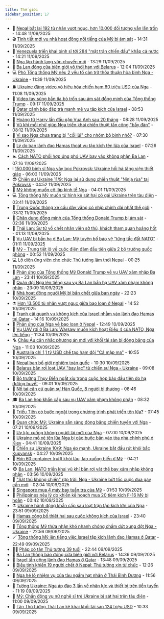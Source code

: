 ```yaml
---
title: Thế giới
sidebar_position: 17
---
```


<!-- dantri-the-gioi:START -->
- 🌋 [Nepal bắt lại 192 tù nhân vượt ngục, hơn 10.000 đối tượng vẫn lẩn trốn](https://dantri.com.vn/the-gioi/nepal-bat-lai-192-tu-nhan-vuot-nguc-hon-10000-doi-tuong-van-lan-tron-20250911213653445.htm) - 14:48 11/09/2025
- 🎬 [Tình tiết mới vụ nhà hoạt động nổi tiếng của Mỹ bị ám sát](https://dantri.com.vn/the-gioi/tinh-tiet-moi-vu-nha-hoat-dong-noi-tieng-cua-my-bi-am-sat-20250911212016641.htm) - 14:31 11/09/2025
- 🧰 [Venezuela triển khai binh sĩ tới 284 &quot;mặt trận chiến đấu&quot; khắp cả nước](https://dantri.com.vn/the-gioi/venezuela-trien-khai-binh-si-toi-284-mat-tran-chien-dau-khap-ca-nuoc-20250911211215371.htm) - 14:21 11/09/2025
- 🌋 [Nga lập hành lang vận chuyển mới](https://dantri.com.vn/the-gioi/nga-lap-hanh-lang-van-chuyen-moi-20250911200623636.htm) - 13:29 11/09/2025
- 🗽 [Ba Lan đóng cửa biên giới vô thời hạn với Belarus](https://dantri.com.vn/the-gioi/ba-lan-dong-cua-bien-gioi-vo-thoi-han-voi-belarus-20250911183837839.htm) - 12:04 11/09/2025
- 💻 [Phó Tổng thống Mỹ nêu 2 yếu tố cản trở thỏa thuận hòa bình Nga - Ukraine](https://dantri.com.vn/the-gioi/pho-tong-thong-my-neu-2-yeu-to-can-tro-thoa-thuan-hoa-binh-nga-ukraine-20250911180955343.htm) - 11:39 11/09/2025
- ⛽️ [Ukraine đăng video vô hiệu hóa chiến hạm 60 triệu USD của Nga](https://dantri.com.vn/the-gioi/ukraine-dang-video-vo-hieu-hoa-chien-ham-60-trieu-usd-cua-nga-20250911173250692.htm) - 11:08 11/09/2025
- 🤩 [Video tay súng bắn tỉa bỏ trốn sau ám sát đồng minh của Tổng thống Trump](https://dantri.com.vn/the-gioi/video-tay-sung-ban-tia-bo-tron-sau-am-sat-dong-minh-cua-tong-thong-trump-20250911154912396.htm) - 09:17 11/09/2025
- 🧐 [Qatar cảnh báo đáp trả mạnh mẽ vụ tập kích của Israel](https://dantri.com.vn/the-gioi/qatar-canh-bao-dap-tra-manh-me-vu-tap-kich-cua-israel-20250911093746436.htm) - 08:53 11/09/2025
- 🎊 [Hoàng tử Harry lần đầu gặp Vua Anh sau 20 tháng](https://dantri.com.vn/the-gioi/hoang-tu-harry-lan-dau-gap-vua-anh-sau-20-thang-20250911151811962.htm) - 08:28 11/09/2025
- 📝 [Vũ khí mồi nhử giúp Nga triển khai chiến thuật tấn công &quot;bầy đàn&quot;](https://dantri.com.vn/the-gioi/vu-khi-moi-nhu-giup-nga-trien-khai-chien-thuat-tan-cong-bay-dan-20250911143247886.htm) - 08:12 11/09/2025
- 🤡 [Vì sao Nga chưa trang bị &quot;cối lủi&quot; cho nhóm bộ binh nhỏ?](https://dantri.com.vn/the-gioi/vi-sao-nga-chua-trang-bi-coi-lui-cho-nhom-bo-binh-nho-20250909135547830.htm) - 07:30 11/09/2025
- 🥷 [Lý do ban lãnh đạo Hamas thoát vụ tập kích tên lửa của Israel](https://dantri.com.vn/the-gioi/ly-do-ban-lanh-dao-hamas-thoat-vu-tap-kich-ten-lua-cua-israel-20250911141149625.htm) - 07:26 11/09/2025
- 🏊 [Cách NATO phối hợp ứng phó UAV bay vào không phận Ba Lan](https://dantri.com.vn/the-gioi/cach-nato-phoi-hop-ung-pho-uav-bay-vao-khong-phan-ba-lan-20250911091357537.htm) - 07:16 11/09/2025
- 🕯 [150.000 binh sĩ Nga vây bọc Pokrovsk: Ukraine hối hả tăng viện thiết giáp](https://dantri.com.vn/the-gioi/150000-binh-si-nga-vay-boc-pokrovsk-ukraine-hoi-ha-tang-vien-thiet-giap-20250911114632221.htm) - 06:03 11/09/2025
- 😎 [Chiến sự Ukraine 11/9: Nga lại sử dụng chiến thuật &quot;Ninja rùa&quot; tại Pokrovsk](https://dantri.com.vn/the-gioi/chien-su-ukraine-119-nga-lai-su-dung-chien-thuat-ninja-rua-tai-pokrovsk-20250911113454629.htm) - 04:52 11/09/2025
- 🌈 [Mỹ không muốn cô lập kinh tế Nga](https://dantri.com.vn/the-gioi/my-khong-muon-co-lap-kinh-te-nga-20250911105322012.htm) - 04:01 11/09/2025
- 💻 [Tổng thống Mỹ muốn tử hình kẻ sát hại cô gái Ukraine trên tàu điện](https://dantri.com.vn/the-gioi/tong-thong-my-muon-tu-hinh-ke-sat-hai-co-gai-ukraine-tren-tau-dien-20250911100221453.htm) - 03:41 11/09/2025
- 🤖 [Trung Quốc thông xe cầu dây văng có nhịp chính dài nhất thế giới](https://dantri.com.vn/the-gioi/trung-quoc-thong-xe-cau-day-vang-co-nhip-chinh-dai-nhat-the-gioi-20250911094702020.htm) - 03:12 11/09/2025
- 🦏 [Chân dung đồng minh của Tổng thống Donald Trump bị ám sát](https://dantri.com.vn/the-gioi/chan-dung-dong-minh-cua-tong-thong-donald-trump-bi-am-sat-20250911092307082.htm) - 02:36 11/09/2025
- 🌁 [Thái Lan: Sư tử vồ chết nhân viên sở thú, khách tham quan hoảng hốt](https://dantri.com.vn/the-gioi/thai-lan-su-tu-vo-chet-nhan-vien-so-thu-khach-tham-quan-hoang-hot-20250911075911069.htm) - 01:13 11/09/2025
- 🐘 [Vụ UAV bị bắn hạ ở Ba Lan: Mỹ tuyên bố bảo vệ “từng tấc đất NATO”](https://dantri.com.vn/the-gioi/vu-uav-bi-ban-ha-o-ba-lan-my-tuyen-bo-bao-ve-tung-tac-dat-nato-20250911065830538.htm) - 01:11 11/09/2025
- 🥷 [Mỹ - Trung tiết lộ về cuộc điện đàm đầu tiên giữa 2 bộ trưởng quốc phòng](https://dantri.com.vn/the-gioi/my-trung-tiet-lo-ve-cuoc-dien-dam-dau-tien-giua-2-bo-truong-quoc-phong-20250911074605668.htm) - 00:52 11/09/2025
- 💻 [Lộ diện ứng viên cho chức Thủ tướng lâm thời Nepal](https://dantri.com.vn/the-gioi/lo-dien-ung-vien-cho-chuc-thu-tuong-lam-thoi-nepal-20250911072055501.htm) - 00:25 11/09/2025
- 🎡 [Phản ứng của Tổng thống Mỹ Donald Trump về vụ UAV xâm nhập Ba Lan](https://dantri.com.vn/the-gioi/phan-ung-cua-tong-thong-my-donald-trump-ve-vu-uav-xam-nhap-ba-lan-20250911061551110.htm) - 23:41 10/09/2025
- 🧰 [Quân đội Nga lên tiếng sau vụ Ba Lan bắn hạ UAV xâm phạm không phận](https://dantri.com.vn/the-gioi/quan-doi-nga-len-tieng-sau-vu-ba-lan-ban-ha-uav-xam-pham-khong-phan-20250911055750030.htm) - 23:09 10/09/2025
- 🥸 [Nhà hoạt động người Mỹ bị bắn chết giữa ban ngày](https://dantri.com.vn/the-gioi/nha-hoat-dong-nguoi-my-bi-ban-chet-giua-ban-ngay-20250911051725235.htm) - 22:23 10/09/2025
- ⚗️ [Hơn 13.500 tù nhân vượt ngục giữa bạo loạn ở Nepal](https://dantri.com.vn/the-gioi/hon-13500-tu-nhan-vuot-nguc-giua-bao-loan-o-nepal-20250910214533727.htm) - 14:52 10/09/2025
- 🌮 [Tranh cãi quanh vụ không kích của Israel nhằm vào lãnh đạo Hamas tại Qatar](https://dantri.com.vn/the-gioi/tranh-cai-quanh-vu-khong-kich-cua-israel-nham-vao-lanh-dao-hamas-tai-qatar-20250910184638623.htm) - 14:16 10/09/2025
- 🎃 [Phản ứng của Nga về bạo loạn ở Nepal](https://dantri.com.vn/the-gioi/phan-ung-cua-nga-ve-bao-loan-o-nepal-20250910183008278.htm) - 12:49 10/09/2025
- 💫 [Vụ UAV rơi ở Ba Lan: Warsaw muốn kích hoạt Điều 4 của NATO, Nga lên tiếng](https://dantri.com.vn/the-gioi/vu-uav-roi-o-ba-lan-warsaw-muon-kich-hoat-dieu-4-cua-nato-nga-len-tieng-20250910181044002.htm) - 11:34 10/09/2025
- 🪜 [Châu Âu cân nhắc phương án mới với khối tài sản bị đóng băng của Nga](https://dantri.com.vn/the-gioi/chau-au-can-nhac-phuong-an-moi-voi-khoi-tai-san-bi-dong-bang-cua-nga-20250910174205846.htm) - 11:03 10/09/2025
- 🌋 [Australia chi 1,1 tỷ USD chế tạo hạm đội &quot;Cá mập ma&quot;](https://dantri.com.vn/the-gioi/australia-chi-11-ty-usd-che-tao-ham-doi-ca-map-ma-20250910175025193.htm) - 10:55 10/09/2025
- 🦏 [Nepal ban bố giới nghiêm toàn quốc](https://dantri.com.vn/the-gioi/nepal-ban-bo-gioi-nghiem-toan-quoc-20250910164227127.htm) - 10:30 10/09/2025
- 👀 [Belarus bắn rơi loạt UAV &quot;bay lạc&quot; từ chiến sự Nga - Ukraine](https://dantri.com.vn/the-gioi/belarus-ban-roi-loat-uav-bay-lac-tu-chien-su-nga-ukraine-20250910160113406.htm) - 09:08 10/09/2025
- 🧰 [Bộ trưởng Thụy Điển ngất xỉu trong cuộc họp báo đầu tiên do hạ đường huyết](https://dantri.com.vn/the-gioi/bo-truong-thuy-dien-ngat-xiu-trong-cuoc-hop-bao-dau-tien-do-ha-duong-huyet-20250910155314666.htm) - 09:01 10/09/2025
- 🚀 [Nổ tại căn cứ quân sự Hàn Quốc, 8 người bị thương](https://dantri.com.vn/the-gioi/no-tai-can-cu-quan-su-han-quoc-8-nguoi-bi-thuong-20250910153546309.htm) - 08:46 10/09/2025
- 🎓 [Ba Lan họp khẩn cấp sau vụ UAV xâm phạm không phận](https://dantri.com.vn/the-gioi/ba-lan-hop-khan-cap-sau-vu-uav-xam-pham-khong-phan-20250910152011243.htm) - 08:32 10/09/2025
- 🥸 [Triều Tiên có bước ngoặt trong chương trình phát triển tên lửa?](https://dantri.com.vn/the-gioi/trieu-tien-co-buoc-ngoat-trong-chuong-trinh-phat-trien-ten-lua-20250910143002962.htm) - 07:45 10/09/2025
- 🦅 [Quan chức Mỹ: Ukraine sẵn sàng đóng băng chiến tuyến với Nga](https://dantri.com.vn/the-gioi/quan-chuc-my-ukraine-san-sang-dong-bang-chien-tuyen-voi-nga-20250910141955157.htm) - 07:21 10/09/2025
- 🤭 [Uy lực xuồng không người lái mới của Nga](https://dantri.com.vn/the-gioi/uy-luc-xuong-khong-nguoi-lai-moi-cua-nga-20250910135218112.htm) - 07:00 10/09/2025
- 🤖 [Ukraine mổ xẻ tên lửa Nga bị cáo buộc bắn vào tòa nhà chính phủ ở Kiev](https://dantri.com.vn/the-gioi/ukraine-mo-xe-ten-lua-nga-bi-cao-buoc-ban-vao-toa-nha-chinh-phu-o-kiev-20250910112043814.htm) - 04:41 10/09/2025
- 🐲 [Chiến sự Ukraine 10/9: Nga ép mạnh, Ukraine bắt đầu rút khỏi bắc Kupyansk](https://dantri.com.vn/the-gioi/chien-su-ukraine-109-nga-ep-manh-ukraine-bat-dau-rut-khoi-bac-kupyansk-20250910100926051.htm) - 04:27 10/09/2025
- 🫣 [Hơn 60 container trượt khỏi tàu, lao xuống biển ở Mỹ](https://dantri.com.vn/the-gioi/hon-60-container-truot-khoi-tau-lao-xuong-bien-o-my-20250910105421876.htm) - 04:21 10/09/2025
- 🐵 [Ba Lan, NATO triển khai vũ khí bắn rơi vật thể bay xâm nhập không phận](https://dantri.com.vn/the-gioi/ba-lan-nato-trien-khai-vu-khi-ban-roi-vat-the-bay-xam-nhap-khong-phan-20250910103836215.htm) - 03:56 10/09/2025
- 🫶 [&quot;Sát thủ không chiến&quot; rợp trời: Nga - Ukraine bứt tốc cuộc đua gay cấn mới](https://dantri.com.vn/the-gioi/sat-thu-khong-chien-rop-troi-nga-ukraine-but-toc-cuoc-dua-gay-can-moi-20250910085906437.htm) - 02:04 10/09/2025
- 💃 [Singapore mua 4 máy bay tuần tra của Mỹ](https://dantri.com.vn/the-gioi/singapore-mua-4-may-bay-tuan-tra-cua-my-20250910082918570.htm) - 01:53 10/09/2025
- 💫 [Philippines nêu lý do khiến kế hoạch mua 20 tiêm kích F-16 Mỹ bị hoãn](https://dantri.com.vn/the-gioi/philippines-neu-ly-do-khien-ke-hoach-mua-20-tiem-kich-f-16-my-bi-hoan-20250910072329487.htm) - 00:42 10/09/2025
- ⚗️ [Ukraine hành động khẩn cấp sau loạt trận tập kích lớn của Nga](https://dantri.com.vn/the-gioi/ukraine-hanh-dong-khan-cap-sau-loat-tran-tap-kich-lon-cua-nga-20250910063604855.htm) - 23:51 09/09/2025
- 🥷 [Hamas công bố thiệt hại sau cuộc không kích của Israel](https://dantri.com.vn/the-gioi/hamas-cong-bo-thiet-hai-sau-cuoc-khong-kich-cua-israel-20250910063100649.htm) - 23:40 09/09/2025
- 🥸 [Tổng thống Mỹ thừa nhận khó nhanh chóng chấm dứt xung đột Nga -Ukraine](https://dantri.com.vn/the-gioi/tong-thong-my-thua-nhan-kho-nhanh-chong-cham-dut-xung-dot-nga-ukraine-20250910055215051.htm) - 22:56 09/09/2025
- 🪄 [Tổng thống Mỹ lên tiếng việc Israel tập kích lãnh đạo Hamas ở Qatar](https://dantri.com.vn/the-gioi/tong-thong-my-len-tieng-viec-israel-tap-kich-lanh-dao-hamas-o-qatar-20250910045612471.htm) - 22:49 09/09/2025
- 🧑‍💻 [Pháp có tân Thủ tướng 39 tuổi](https://dantri.com.vn/the-gioi/phap-co-tan-thu-tuong-39-tuoi-20250910053234114.htm) - 22:44 09/09/2025
- 🤭 [Ba Lan thông báo đóng cửa biên giới với Belarus](https://dantri.com.vn/the-gioi/ba-lan-thong-bao-dong-cua-bien-gioi-voi-belarus-20250909213228103.htm) - 14:36 09/09/2025
- 🗽 [Israel tấn công lãnh đạo Hamas ở Qatar](https://dantri.com.vn/the-gioi/israel-tan-cong-lanh-dao-hamas-o-qatar-20250909204703445.htm) - 13:48 09/09/2025
- 🤖 [Biểu tình khiến 19 người chết ở Nepal: Thủ tướng xin từ chức](https://dantri.com.vn/the-gioi/bieu-tinh-khien-19-nguoi-chet-o-nepal-thu-tuong-xin-tu-chuc-20250909192142573.htm) - 12:26 09/09/2025
- 🌈 [Nga hé lộ nhiệm vụ của tàu ngầm hạt nhân ở Thái Bình Dương](https://dantri.com.vn/the-gioi/nga-he-lo-nhiem-vu-cua-tau-ngam-hat-nhan-o-thai-binh-duong-20250909182512639.htm) - 11:56 09/09/2025
- 🤩 [Tướng Ukraine: Nga áp đảo 3 lần về nhân lực và thiết bị trên tiền tuyến](https://dantri.com.vn/the-gioi/tuong-ukraine-nga-ap-dao-3-lan-ve-nhan-luc-va-thiet-bi-tren-tien-tuyen-20250909175433876.htm) - 11:19 09/09/2025
- 🤗 [Mỹ: Chấn động vụ nữ nghệ sĩ trẻ Ukraine bị sát hại trên tàu điện](https://dantri.com.vn/the-gioi/my-chan-dong-vu-nu-nghe-si-tre-ukraine-bi-sat-hai-tren-tau-dien-20250909151810548.htm) - 11:00 09/09/2025
- 🙉 [Tân Thủ tướng Thái Lan kê khai khối tài sản 124 triệu USD](https://dantri.com.vn/the-gioi/tan-thu-tuong-thai-lan-ke-khai-khoi-tai-san-124-trieu-usd-20250909165509467.htm) - 10:33 09/09/2025<!-- dantri-the-gioi:END -->
